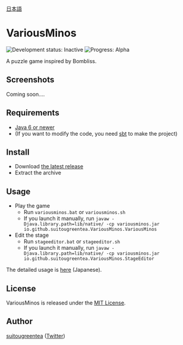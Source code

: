 [日本語](README.ja.md)

# VariousMinos
![Development status: Inactive](https://img.shields.io/badge/Development%20status-Inactive-red.svg)
![Progress: Alpha](https://img.shields.io/badge/Progress-Pre--Alpha-orange.svg)

A puzzle game inspired by Bombliss.

## Screenshots
Coming soon....

## Requirements
* [Java 6 or newer](https://java.com/download/)
* (If you want to modify the code, you need [sbt](http://www.scala-sbt.org/) to make the project)

## Install
* Download [the latest release](https://github.com/suitougreentea/VariousMinos2/releases/latest)
* Extract the archive

## Usage
* Play the game
  * Run `variousminos.bat` or `variousminos.sh`
  * If you launch it manually, run `javaw -Djava.library.path=lib/native/ -cp variousminos.jar io.github.suitougreentea.VariousMinos.VariousMinos`
* Edit the stage
  * Run `stageeditor.bat` or `stageeditor.sh`
  * If you launch it manually, run `javaw -Djava.library.path=lib/native/ -cp variousminos.jar io.github.suitougreentea.VariousMinos.StageEditor`

The detailed usage is [here](doc/Usage.md) (Japanese).

## License
VariousMinos is released under the [MIT License](LICENSE.txt).

## Author
[suitougreentea](https://github.com/suitougreentea) ([Twitter](https://twitter.com/suitougreentea))
